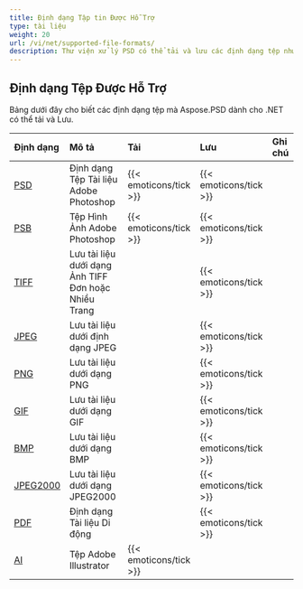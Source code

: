 ```yaml
---
title: Định dạng Tập tin Được Hỗ Trợ
type: tài liệu
weight: 20
url: /vi/net/supported-file-formats/
description: Thư viện xử lý PSD có thể tải và lưu các định dạng tệp như PSD, PSB, TIFF, JPEG, PNG, GIF, BMP và PDF.
---
```


## **Định dạng Tệp Được Hỗ Trợ**
Bảng dưới đây cho biết các định dạng tệp mà Aspose.PSD dành cho .NET có thể tải và Lưu.

|**Định dạng**|**Mô tả**|**Tải**|**Lưu**|**Ghi chú**|
| :- | :- | :- | :- | :- |
|[PSD](https://wiki.fileformat.com/image/psd/)|Định dạng Tệp Tài liệu Adobe Photoshop|{{< emoticons/tick >}}|{{< emoticons/tick >}}| |
|[PSB](https://wiki.fileformat.com/image/psb/)|Tệp Hình Ảnh Adobe Photoshop|{{< emoticons/tick >}}|{{< emoticons/tick >}}| |
|[TIFF](https://wiki.fileformat.com/image/tiff)|Lưu tài liệu dưới dạng Ảnh TIFF Đơn hoặc Nhiều Trang| |{{< emoticons/tick >}}| |
|[JPEG](https://wiki.fileformat.com/image/jpeg/)|Lưu tài liệu dưới định dạng JPEG| |{{< emoticons/tick >}}| |
|[PNG](https://wiki.fileformat.com/image/png/)|Lưu tài liệu dưới dạng PNG| |{{< emoticons/tick >}}| |
|[GIF](https://wiki.fileformat.com/image/gif/)|Lưu tài liệu dưới dạng GIF| |{{< emoticons/tick >}}| |
|[BMP](https://wiki.fileformat.com/image/bmp/)|Lưu tài liệu dưới dạng BMP| |{{< emoticons/tick >}}| |
|[JPEG2000](https://wiki.fileformat.com/image/jp2/)|Lưu tài liệu dưới dạng JPEG2000| |{{< emoticons/tick >}}| |
|[PDF](https://wiki.fileformat.com/view/pdf/)|Định dạng Tài liệu Di động| |{{< emoticons/tick >}}| |
|[AI](/vi/psd/net/ai-adobe-illustrator-format/)|Tệp Adobe Illustrator|{{< emoticons/tick >}}| | |
